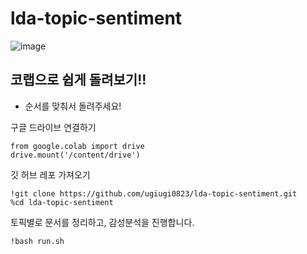 # lda-topic-sentiment

![image](https://github.com/ugiugi0823/lda_topic_sentiment/assets/106899647/854c25ca-e895-4f0a-b847-1fae9c8e4a2c)



## 코랩으로 쉽게 돌려보기!!
- 순서를 맞춰서 돌려주세요!


구글 드라이브 연결하기

```
from google.colab import drive
drive.mount('/content/drive')
```

깃 허브 레포 가져오기
```
!git clone https://github.com/ugiugi0823/lda-topic-sentiment.git
%cd lda-topic-sentiment
```



토픽별로 문서를 정리하고, 감성분석을 진행합니다.
```
!bash run.sh
```

